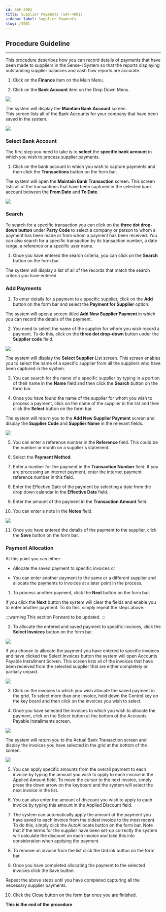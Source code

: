 ```yaml
---
id: SAF-4001
title: Supplier Payments (SAF-4001)
sidebar_label: Supplier Payments
slug: /4001
---
```


## Procedure Guideline
___  

This procedure describes how you can record details of payments that
have been made to suppliers in the Sense-i System so that the reports
displaying outstanding supplier balances and cash flow reports are
accurate.

1.  Click on the **Finance** item on the Main Menu.  

2.  Click on the **Bank Account** item on the Drop Down Menu.  

![](../static/img/docs/SAF-4001/image01.png)  

The system will display the **Maintain Bank Account** screen.  
This screen lists all of the Bank Accounts for your company that have 
been saved in the system.  

![](../static/img/docs/SAF-4001/image02.png)  

### Select Bank Account

The first step you need to take is to **select** the **specific bank account**
in which you wish to process supplier payments.  

1.  Click on the bank account in which you wish to capture payments and
    then click the **Transactions** button on the form bar.  

The system will open the **Maintain Bank Transaction** screen. This screen lists 
all of the transactions that have been captured in the selected bank account 
between the **From Date** and **To Date**.  

![](../static/img/docs/SAF-4001/image03.png)  

### Search  

To search for a specific transaction you can click on the 
**three dot drop-down button** under **Party Code** to select a company or 
person to whom a payment has been made or from whom a
payment has been received. You can also search for a specific
transaction by its transaction number, a date range, a reference or a
specific user name.  

1.  Once you have entered the search criteria, you can click on the
    **Search** button on the form bar.

The system will display a list of all of the records that match the
search criteria you have entered.  

### Add Payments  

1.  To enter details for a payment to a specific supplier, click on the
    **Add** button on the form bar and select the **Payment for Supplier**
    option.

The system will open a screen titled **Add New Supplier Payment** in which 
you can record the details of the payment.

2.  You need to select the name of the supplier for whom you wish record
    a payment. To do this, click on the **three dot drop-down** button under 
	the **Supplier code** field.

![](../static/img/docs/SAF-4001/image04.png)  

The system will display the **Select Supplier** List screen. This screen
enables you to select the name of a specific supplier from all the
suppliers who have been captured in the system.

3.  You can search for the name of a specific supplier by typing in a
    portion of their name in the **Name** field and then click the
    **Search** button on the form bar.

1.  Once you have found the name of the supplier for whom you wish to
    process a payment, click on the name of the supplier in the list and
    then click the **Select** button on the form bar.

The system will return you to the **Add New Supplier Payment** screen and display the
**Supplier Code** and **Supplier Name** in the relevant fields.

![](../static/img/docs/SAF-4001/image05.png)  

5. You can enter a reference number in the **Reference** field. This could
    be the number or month on a supplier's statement.  
	
1.	Select the **Payment Method**.	

1.  Enter a number for the payment in the **Transaction Number** field. If you are 
	processing an internet payment, enter the internet payment reference number in this field.

1. Enter the Effective Date of the payment by selecting a date from the
    drop down calendar in the **Effective Date** field.

1. Enter the amount of the payment in the **Transaction Amount** field.

1. You can enter a note in the **Notes** field.

![](../static/img/docs/SAF-4001/image06.png)  

11. Once you have entered the details of the payment to the supplier,
    click the **Save** button on the form bar.  
	
### Payment Allocation  

At this point you can either:

-   Allocate the saved payment to specific invoices or

-	You can enter another payment to the same or a different 
    supplier and allocate the payments to invoices
    at a later point in the process.

1.  To process another payment, click the **Next** button on the form bar.  

If you click the **Next** button the system will clear the fields and
enable you to enter another payment. To do this, simply repeat the steps above.

:::warning This section Forward to be updated.
:::	

2.  To allocate the entered and saved payment to specific invoices,
    click the **Select Invoices** button on the form bar.  
	
![](../static/img/docs/SAF-4001/image17.jpg)  

If you choose to allocate the payment you have entered to specific
invoices and have clicked the Select Invoices button the system will
open Accounts Payable Installment Screen. This screen lists all of the
invoices that have been received from the selected supplier that are
either completely or partially unpaid.

![](../static/img/docs/SAF-4001/image18.jpg)  

3.  Click on the invoices to which you wish allocate the saved payment
    in the grid. To select more than one invoice, hold down the Control
    key on the key board and then click on the invoices you wish to
    select.

1.  Once you have selected the invoices to which you wish to allocate
    the payment, click on the Select button at the bottom of the
    Accounts Payable Installments screen.

![](../static/img/docs/SAF-4001/image19.jpg)  

The system will return you to the Actual Bank Transaction screen and
display the invoices you have selected in the grid at the bottom of
the screen.

![](../static/img/docs/SAF-4001/image21.jpg)  

5.  You can apply specific amounts from the overall payment to each
    invoice by typing the amount you wish to apply to each invoice in
    the Applied Amount field. To move the cursor to the next invoice,
    simply press the down arrow on the keyboard and the system will
    select the next invoice in the list.

1.  You can also enter the amount of discount you wish to apply to each
    invoice by typing this amount in the Applied Discount field.

1.  The system can automatically apply the amount of the payment you
    have saved to each invoice from the oldest invoice to the most
    recent. To do this, simply click the AutoAllocate button on the form
    bar. Note that if the terms for the supplier have been set-up
    correctly the system will calculate the discount on each invoice and
    take this into consideration when applying the payment.

1.  To remove an invoice from the list click the UnLink button on the
    form bar.

1.  Once you have completed allocating the payment to the selected
    invoices click the Save button.

Repeat the above steps until you have completed capturing all the
necessary supplier payments.

10. Click the Close button on the form bar once you are finished.

**This is the end of the procedure**
